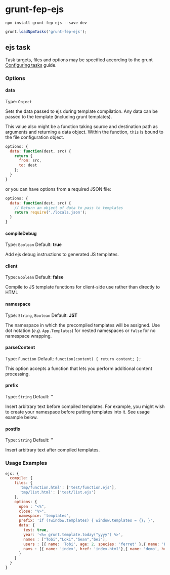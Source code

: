 # grunt-fep-ejs

```shell
npm install grunt-fep-ejs --save-dev
```

```js
grunt.loadNpmTasks('grunt-fep-ejs');
```

## ejs task

Task targets, files and options may be specified according to the grunt [Configuring tasks](http://gruntjs.com/configuring-tasks) guide.
### Options

#### data
Type: `Object`

Sets the data passed to ejs during template compilation. Any data can be passed to the template (including grunt templates).

This value also might be a function taking source and destination path as arguments and returning a data object. Within the function, `this` is bound to the file configuration object.

```js
options: {
  data: function(dest, src) {
    return {
      from: src,
      to: dest
    };
  }
}
```

or you can have options from a required JSON file:

```js
options: {
  data: function(dest, src) {
    // Return an object of data to pass to templates
    return require('./locals.json');
  }
}
```

#### compileDebug
Type: `Boolean`
Default: **true**

Add ejs debug instructions to generated JS templates.

#### client
Type: `Boolean`
Default: **false**

Compile to JS template functions for client-side use rather than directly to HTML

#### namespace
Type: `String`, `Boolean`
Default: **JST**

The namespace in which the precompiled templates will be assigned. Use dot notation (*e.g.* `App.Templates`) for nested namespaces or `false` for no namespace wrapping.


#### parseContent
Type: `Function`
Default: `function(content) { return content; };`

This option accepts a function that lets you perform additional content processing.

#### prefix
Type: `String`
Default: ''

Insert arbitrary text before compiled templates. For example, you might wish to create your namespace before putting templates into it. See usage example below.

#### postfix
Type: `String`
Default: ''

Insert arbitrary text after compiled templates.


### Usage Examples

```js
ejs: {
  compile: {
    files: {
      'tmp/function.html': ['test/function.ejs'],
      'tmp/list.html': ['test/list.ejs']
    },
    options: {
      open : "<%",
      close: "%>",
      namespace: 'templates',
      prefix: 'if (!window.templates) { window.templates = {}; }',
      data: {
        test: true,
        year: '<%= grunt.template.today("yyyy") %>',
        names : ["Tobi","Loki","Sean","bei"],
        users : [{ name: 'Tobi', age: 2, species: 'ferret' },{ name: 'Loki', age: 2, species: 'ferret' },{ name: 'Jane', age: 6, species: 'ferret' }],
        navs : [{ name: 'index', href: 'index.html'},{ name: 'demo', href: 'demo.html'},{ name: 'about', href: 'about.html'},{ name: 'download', href: 'download.html'}]
      }
    }
  }
}
```

